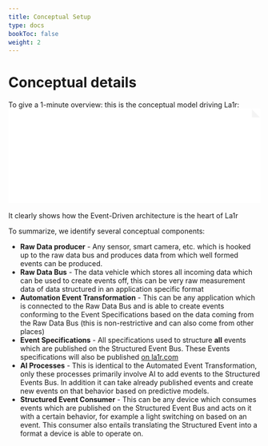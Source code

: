 ```yaml
---
title: Conceptual Setup
type: docs
bookToc: false
weight: 2
---
```

# Conceptual details
To give a 1-minute overview: this is the conceptual model driving La1r:
![Conceptual](/svg/conceptual.svg)

It clearly shows how the Event-Driven architecture is the heart of La1r

To summarize, we identify several conceptual components:
* **Raw Data producer** - Any sensor, smart camera, etc. which is hooked up to the raw data bus and produces data from which well formed events can be produced.
* **Raw Data Bus** - The data vehicle which stores all incoming data which can be used to create events off, this can be very raw measurement data of data structured in an application specific format
* **Automation Event Transformation** - This can be any application which is connected to the Raw Data Bus and is able to create events conforming to the Event Specifications based on the data coming from the Raw Data Bus (this is non-restrictive and can also come from other places)
* **Event Specifications** - All specifications used to structure **all** events which are published on the Structured Event Bus. These Events specifications will also be published [on la1r.com](/)
* **AI Processes** - This is identical to the Automated Event Transformation, only these processes primarily involve AI to add events to the Structured Events Bus. In addition it can take already published events and create new events on that behavior based on predictive models.
* **Structured Event Consumer** - This can be any device which consumes events which are published on the Structured Event Bus and acts on it with a certain behavior, for example a light switching on based on an event. This consumer also entails translating the Structured Event into a format a device is able to operate on.
